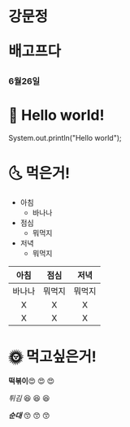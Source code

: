 # 강문정 <pre>배고프다
### 6월26일

# &#127773; __Hello world!__
System.out.println("Hello world");
 <!-- 으아ㅏ앙아ㅏ아ㅏ아ㅏ -->


# &#127772; __먹은거!__
* 아침
  * 바나나
 * 점심
   * 뭐먹지
 * 저녁
    * 뭐먹지



| 아침  |점심 | 저녁         |
| :--------: | :-------: | :---------------: |
| 바나나    | 뭐먹지    |뭐먹지|
| X   | X    | X            |
| X    |X |X|



# &#127774; __먹고싶은거!__
__떡볶이__&#128525; &#128525; &#128525;


_튀김_	&#128518; 	&#128518; 	&#128518;


___순대___ &#128537; &#128537; &#128537;


